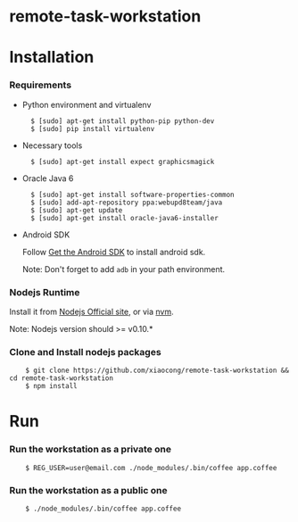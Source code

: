 remote-task-workstation
=======================

Installation
============

### Requirements

- Python environment and virtualenv

        $ [sudo] apt-get install python-pip python-dev
        $ [sudo] pip install virtualenv

- Necessary tools

        $ [sudo] apt-get install expect graphicsmagick

- Oracle Java 6

        $ [sudo] apt-get install software-properties-common
        $ [sudo] add-apt-repository ppa:webupd8team/java
        $ [sudo] apt-get update
        $ [sudo] apt-get install oracle-java6-installer

- Android SDK

    Follow [Get the Android SDK](http://developer.android.com/sdk/index.html) to install android sdk.

    Note: Don't forget to add `adb` in your path environment.


### Nodejs Runtime

Install it from [Nodejs Official site](http://nodejs.org/), or via [nvm](https://github.com/creationix/nvm).

Note: Nodejs version should >= v0.10.*


### Clone and Install nodejs packages

        $ git clone https://github.com/xiaocong/remote-task-workstation && cd remote-task-workstation
        $ npm install

Run
===

### Run the workstation as a private one

        $ REG_USER=user@email.com ./node_modules/.bin/coffee app.coffee

### Run the workstation as a public one

        $ ./node_modules/.bin/coffee app.coffee
